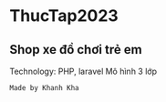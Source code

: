 # ThucTap2023
## Shop xe đồ chơi trẻ em

Technology: PHP, laravel
Mô hình 3 lớp


```Made by Khanh Kha```
